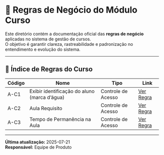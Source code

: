 # 📘 Regras de Negócio do Módulo Curso

Este diretório contém a documentação oficial das **regras de negócio** aplicadas no sistema de gestão de cursos.  
O objetivo é garantir clareza, rastreabilidade e padronização no entendimento e evolução do sistema.

---

## 🧭 Índice de Regras do Curso

| Código | Nome | Tipo | Link |
|--------|------|------|------|
| A-C1 | Exibir identificação do aluno (marca d’água) | Controle de Acesso | [Ver Regra](./Aula/Controle%20de%20Acesso/A-C1%20-%20Identificação%20do%20aluno.md) |
| A-C2 | Aula Requisito | Controle de Acesso | [Ver Regra](./Aula/Controle%20de%20Acesso/A-C2%20-%20Requisito.md) |
| A-C3 | Tempo de Permanência na Aula | Controle de Acesso | [Ver Regra](./Aula/Controle%20de%20Acesso/A-C3%20-%20Tempo%20de%20Permanência.md) |

---

**Última atualização:** 2025-07-21  
**Responsável:** Equipe de Produto
